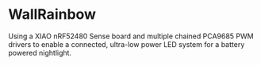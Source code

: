 # WallRainbow

Using a XIAO nRF52480 Sense board and multiple chained PCA9685 PWM drivers to enable a connected, ultra-low power LED system for a battery powered nightlight.
